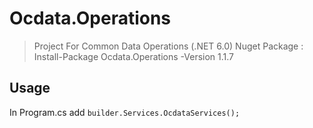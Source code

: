 # Ocdata.Operations
> Project For Common Data Operations (.NET 6.0)
> Nuget Package : Install-Package Ocdata.Operations -Version 1.1.7

## Usage

In Program.cs add
`builder.Services.OcdataServices();`



